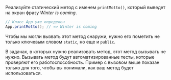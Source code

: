 
Реализуйте статический метод с именем `printMotto()`, который выведет на экран фразу *Winter is coming*.

```java
// Класс App уже определен
App.printMotto(); // => Winter is coming
```

Чтобы мы могли вызвать этот метод снаружи, нужно его пометить не только ключевым словом `static`, но еще и `public`.

В задачах, в которых нужно реализовать метод, этот метод вызывать не нужно. Вызывать метод будут автоматизированные тесты, которые проверяют его работоспособность. Пример с вызовом выше показан только для того, чтобы вы понимали, как ваш метод будет использоваться.
